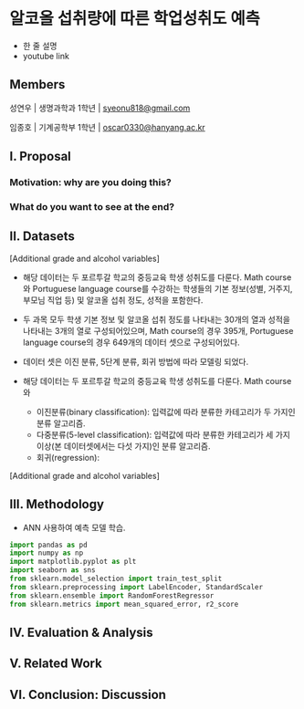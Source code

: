 # 알코올 섭취량에 따른 학업성취도 예측
- 한 줄 설명
- youtube link
  
## Members
성연우 | 생명과학과 1학년 | syeonu818@gmail.com

임종호 | 기계공학부 1학년 | oscar0330@hanyang.ac.kr

## I. Proposal
   ### Motivation: why are you doing this? ###
   
   ### What do you want to see at the end? ###

## II. Datasets

   [Additional grade and alcohol variables]
   - 해당 데이터는 두 포르투갈 학교의 중등교육 학생 성취도를 다룬다. Math course와 Portuguese language course를 수강하는 학생들의 기본 정보(성별, 거주지, 부모님 직업 등) 및 알코올 섭취 정도, 성적을 포함한다.
   - 두 과목 모두 학생 기본 정보 및 알코올 섭취 정도를 나타내는 30개의 열과 성적을 나타내는 3개의 열로 구성되어있으며, Math course의 경우 395개, Portuguese language course의 경우 649개의 데이터 셋으로 구성되어있다.
   - 데이터 셋은 이진 분류, 5단계 분류, 회귀 방법에 따라 모델링 되었다.



   - 해당 데이터는 두 포르투갈 학교의 중등교육 학생 성취도를 다룬다. Math course 와 




      - 이진분류(binary classification): 입력값에 따라 분류한 카테고리가 두 가지인 분류 알고리즘. 
      - 다중분류(5-level classification): 입력값에 따라 분류한 카테고리가 세 가지 이상(본 데이터셋에서는 다섯 가지)인 분류 알고리즘.
      - 회귀(regression):


  

  [Additional grade and alcohol variables]


## III. Methodology
   - ANN 사용하여 예측 모델 학습.

```python
import pandas as pd
import numpy as np
import matplotlib.pyplot as plt
import seaborn as sns
from sklearn.model_selection import train_test_split
from sklearn.preprocessing import LabelEncoder, StandardScaler
from sklearn.ensemble import RandomForestRegressor  
from sklearn.metrics import mean_squared_error, r2_score
```



## IV. Evaluation & Analysis
## V. Related Work 
## VI. Conclusion: Discussion
